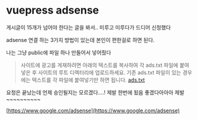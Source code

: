 # vuepress adsense

게시글이 15개가 넘어야 한다는 글을 봐서.. 미루고 미루다가 드디어 신청했다

adsense 연결 하는 3가지 방법이 있는데 본인이 편한걸로 하면 된다.

나는 그냥 public에 파일 하나 만들어서 넣어줬다

> 사이트에 광고를 게재하려면 아래의 텍스트를 복사하여 각 ads.txt 파일에 붙여넣은 후 사이트의 루트 디렉터리에 업로드하세요. 기존 ads.txt 파일이 있는 경우에는 텍스트를 각 파일에 붙여넣기만 하면 됩니다.  [ads.txt](https://support.google.com/adsense/answer/7532444?hl=ko)


요청은 끝났는데 언제 승인될지는 모르겠다....! 제발 한번에 됬음 좋겠다아아아 제발~~~~~~~~~~

[https://www.google.com/adsense](https://www.google.com/adsense)

<!--stackedit_data:
eyJoaXN0b3J5IjpbMTE4MzI5MDQxM119
-->